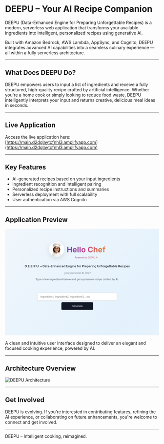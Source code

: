 # DEEPU – Your AI Recipe Companion

DEEPU (Data-Enhanced Engine for Preparing Unforgettable Recipes) is a modern, serverless web application that transforms your available ingredients into intelligent, personalized recipes using generative AI.

Built with Amazon Bedrock, AWS Lambda, AppSync, and Cognito, DEEPU integrates advanced AI capabilities into a seamless culinary experience — all within a fully serverless architecture.

---

## What Does DEEPU Do?

DEEPU empowers users to input a list of ingredients and receive a fully structured, high-quality recipe crafted by artificial intelligence. Whether you're a home cook or simply looking to reduce food waste, DEEPU intelligently interprets your input and returns creative, delicious meal ideas in seconds.

---

## Live Application

Access the live application here:  
[https://main.d2dglaytcfnhl3.amplifyapp.com](https://main.d2dglaytcfnhl3.amplifyapp.com)

---

## Key Features

- AI-generated recipes based on your input ingredients
- Ingredient recognition and intelligent pairing
- Personalized recipe instructions and summaries
- Serverless deployment with full scalability
- User authentication via AWS Cognito

---

## Application Preview

![DEEPU App Screenshot](./deepu-ui-preview.png)

A clean and intuitive user interface designed to deliver an elegant and focused cooking experience, powered by AI.

---

## Architecture Overview

![DEEPU Architecture](https://camo.githubusercontent.com/2bd1de6dcb944e6fa18957db532a829df3ed4ce3fcc5dd91743e9ff2dd54c139/68747470733a2f2f6465762d746f2d75706c6f6164732e73332e616d617a6f6e6177732e636f6d2f75706c6f6164732f61727469636c65732f707064666f78796d68786132376277367a666b692e676966)

---

## Get Involved

DEEPU is evolving. If you're interested in contributing features, refining the AI experience, or collaborating on future enhancements, you're welcome to connect and get involved.

---

DEEPU – Intelligent cooking, reimagined.
